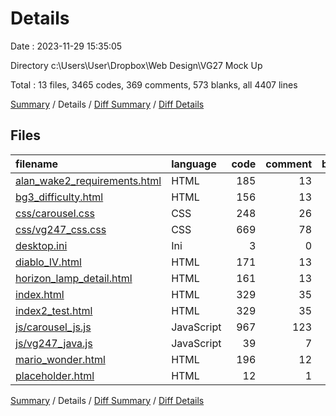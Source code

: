 # Details

Date : 2023-11-29 15:35:05

Directory c:\\Users\\User\\Dropbox\\Web Design\\VG27 Mock Up

Total : 13 files,  3465 codes, 369 comments, 573 blanks, all 4407 lines

[Summary](results.md) / Details / [Diff Summary](diff.md) / [Diff Details](diff-details.md)

## Files
| filename | language | code | comment | blank | total |
| :--- | :--- | ---: | ---: | ---: | ---: |
| [alan_wake2_requirements.html](/alan_wake2_requirements.html) | HTML | 185 | 13 | 24 | 222 |
| [bg3_difficulty.html](/bg3_difficulty.html) | HTML | 156 | 13 | 23 | 192 |
| [css/carousel.css](/css/carousel.css) | CSS | 248 | 26 | 42 | 316 |
| [css/vg247_css.css](/css/vg247_css.css) | CSS | 669 | 78 | 167 | 914 |
| [desktop.ini](/desktop.ini) | Ini | 3 | 0 | 0 | 3 |
| [diablo_IV.html](/diablo_IV.html) | HTML | 171 | 13 | 26 | 210 |
| [horizon_lamp_detail.html](/horizon_lamp_detail.html) | HTML | 161 | 13 | 24 | 198 |
| [index.html](/index.html) | HTML | 329 | 35 | 51 | 415 |
| [index2_test.html](/index2_test.html) | HTML | 329 | 35 | 51 | 415 |
| [js/carousel_js.js](/js/carousel_js.js) | JavaScript | 967 | 123 | 129 | 1,219 |
| [js/vg247_java.js](/js/vg247_java.js) | JavaScript | 39 | 7 | 6 | 52 |
| [mario_wonder.html](/mario_wonder.html) | HTML | 196 | 12 | 28 | 236 |
| [placeholder.html](/placeholder.html) | HTML | 12 | 1 | 2 | 15 |

[Summary](results.md) / Details / [Diff Summary](diff.md) / [Diff Details](diff-details.md)